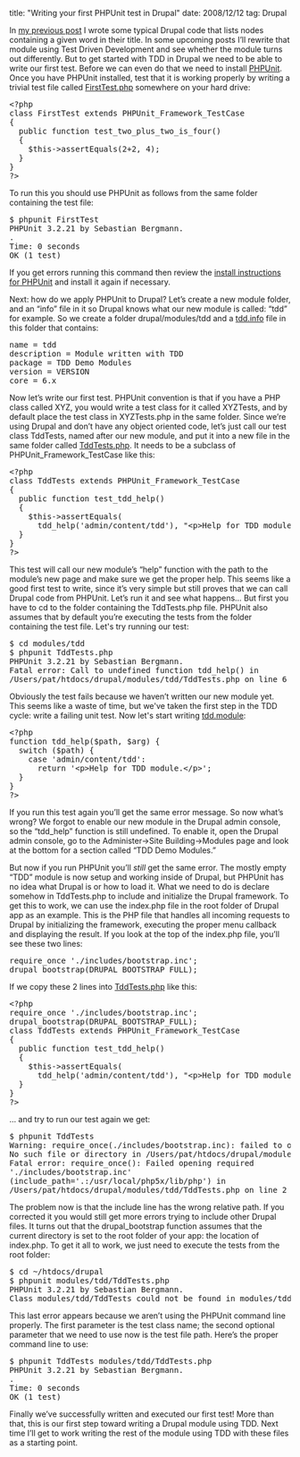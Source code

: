 title: "Writing your first PHPUnit test in Drupal"
date: 2008/12/12
tag: Drupal

<p>In <a href="https://patshaughnessy.net/2008/12/9/example-drupal-module-to-use-for-tdd-demonstration">my previous post</a> I wrote some typical Drupal code that lists nodes containing a given word in their title. In some upcoming posts I&rsquo;ll rewrite that module using Test Driven Development and see whether the module turns out differently. But to get started with TDD in Drupal we need to be able to write our first test. Before we can even do that we need to install <a href="http://www.phpunit.de">PHPUnit</a>. Once you have PHPUnit installed, test that it is working properly by writing a trivial test file called <a href="https://patshaughnessy.net/assets/code/drupal-tdd-1/FirstTest.php.txt">FirstTest.php</a> somewhere on your hard drive:</p>
<pre>&lt;?php
class FirstTest extends PHPUnit_Framework_TestCase
{
  public function test_two_plus_two_is_four()
  {
    $this-&gt;assertEquals(2+2, 4);
  }
}
?&gt;</pre>
<p>To run this you should use PHPUnit as follows from the same folder containing the test file:</p>
<pre>$ phpunit FirstTest
PHPUnit 3.2.21 by Sebastian Bergmann.
.
Time: 0 seconds
OK (1 test)</pre>
<p>If you get errors running this command then review the <a href="http://www.phpunit.de/manual/3.3/en/installation.html">install instructions for PHPUnit</a> and install it again if necessary.</p>
<p>Next: how do we apply PHPUnit to Drupal? Let&rsquo;s create a new module folder, and an &ldquo;info&rdquo; file in it so Drupal knows what our new module is called: &ldquo;tdd&rdquo; for example. So we create a folder drupal/modules/tdd and a <a href="https://patshaughnessy.net/assets/code/drupal-tdd-1/tdd.info">tdd.info</a> file in this folder that contains:</p>
<pre>name = tdd
description = Module written with TDD
package = TDD Demo Modules
version = VERSION
core = 6.x</pre>
<p>Now let&rsquo;s write our first test. PHPUnit convention is that if you have a PHP class called XYZ, you would write a test class for it called XYZTests, and by default place the test class in XYZTests.php in the same folder. Since we&rsquo;re using Drupal and don&rsquo;t have any object oriented code, let&rsquo;s just call our test class TddTests, named after our new module, and put it into a new file in the same folder called <a href="https://patshaughnessy.net/assets/code/drupal-tdd-1/TddTests.php.1.txt">TddTests.php</a>. It needs to be a subclass of PHPUnit_Framework_TestCase like this:</p>
<pre>&lt;?php
class TddTests extends PHPUnit_Framework_TestCase
{
  public function test_tdd_help()
  {
    $this-&gt;assertEquals(
      tdd_help('admin/content/tdd'), "&lt;p&gt;Help for TDD module.&lt;/p&gt;");
  }
}
?&gt;</pre>
<p>This test will call our new module&rsquo;s &ldquo;help&rdquo; function with the path to the module&rsquo;s new page and make sure we get the proper help. This seems like a good first test to write, since it&rsquo;s very simple but still proves that we can call Drupal code from PHPUnit. Let&rsquo;s run it and see what happens&hellip; But first you have to cd to the folder containing the TddTests.php file. PHPUnit also assumes that by default you&rsquo;re executing the tests from the folder containing the test file. Let's try running our test:</p>
<pre>$ cd modules/tdd
$ phpunit TddTests.php 
PHPUnit 3.2.21 by Sebastian Bergmann.
Fatal error: Call to undefined function tdd_help() in
/Users/pat/htdocs/drupal/modules/tdd/TddTests.php on line 6</pre>
<p>Obviously the test fails because we haven&rsquo;t written our new module yet. This seems like a waste of time, but we've taken the first step in the TDD cycle: write a failing unit test. Now let's start writing <a href="https://patshaughnessy.net/assets/code/drupal-tdd-1/tdd.module">tdd.module</a>:</p>
<pre>&lt;?php
function tdd_help($path, $arg) {
  switch ($path) {
    case &#x27;admin/content/tdd&#x27;:  
      return '&lt;p&gt;Help for TDD module.&lt;/p&gt;';
  }
}
?&gt;</pre>
<p>If you run this test again you&rsquo;ll get the same error message. So now what&rsquo;s wrong? We forgot to enable our new module in the Drupal admin console, so the &ldquo;tdd_help&rdquo; function is still undefined. To enable it, open the Drupal admin console, go to the Administer-&gt;Site Building-&gt;Modules page and look at the bottom for a section called &ldquo;TDD Demo Modules.&rdquo;</p>
<p>But now if you run PHPUnit you&rsquo;ll <i>still</i> get the same error. The mostly empty &ldquo;TDD&rdquo; module is now setup and working inside of Drupal, but PHPUnit has no idea what Drupal is or how to load it. What we need to do is declare somehow in TddTests.php to include and initialize the Drupal framework. To get this to work, we can use the index.php file in the root folder of Drupal app as an example. This is the PHP file that handles all incoming requests to Drupal by initializing the framework, executing the proper menu callback and displaying the result. If you look at the top of the index.php file, you&rsquo;ll see these two lines:</p>
<pre>require_once &#x27;./includes/bootstrap.inc&#x27;;
drupal_bootstrap(DRUPAL_BOOTSTRAP_FULL);</pre>
<p>If we copy these 2 lines into <a href="https://patshaughnessy.net/assets/code/drupal-tdd-1/TddTests.php.2.txt">TddTests.php</a> like this:</p>
<pre>&lt;?php
require_once &#x27;./includes/bootstrap.inc&#x27;;
drupal_bootstrap(DRUPAL_BOOTSTRAP_FULL);
class TddTests extends PHPUnit_Framework_TestCase
{
  public function test_tdd_help()
  {
    $this-&gt;assertEquals(
      tdd_help(&#x27;admin/content/tdd&#x27;), &quot;&lt;p&gt;Help for TDD module.&lt;/p&gt;&quot;);
  }
}
?&gt;</pre>
<p>&hellip; and try to run our test again we get:</p>
<pre>$ phpunit TddTests
Warning: require_once(./includes/bootstrap.inc): failed to open stream:
No such file or directory in /Users/pat/htdocs/drupal/modules/tdd/TddTests.php on line 2
Fatal error: require_once(): Failed opening required
&#x27;./includes/bootstrap.inc&#x27;
(include_path=&#x27;.:/usr/local/php5x/lib/php&#x27;) in
/Users/pat/htdocs/drupal/modules/tdd/TddTests.php on line 2</pre>
<p>The problem now is that the include line has the wrong relative path. If you corrected it you would still get more errors trying to include other Drupal files. It turns out that the drupal_bootstrap function assumes that the current directory is set to the root folder of your app: the location of index.php. To get it all to work, we just need to execute the tests from the root folder:</p>
<pre>$ cd ~/htdocs/drupal
$ phpunit modules/tdd/TddTests.php 
PHPUnit 3.2.21 by Sebastian Bergmann.
Class modules/tdd/TddTests could not be found in modules/tdd/TddTests.php.</pre>
<p>This last error appears because we aren&rsquo;t using the PHPUnit command line properly. The first parameter is the test class name; the second optional parameter that we need to use now is the test file path. Here&rsquo;s the proper command line to use:</p>
<pre>$ phpunit TddTests modules/tdd/TddTests.php 
PHPUnit 3.2.21 by Sebastian Bergmann.
.
Time: 0 seconds
OK (1 test)</pre>
<p>Finally we&rsquo;ve successfully written and executed our first test! More than that, this is our first step toward writing a Drupal module using TDD. Next time I&rsquo;ll get to work writing the rest of the module using TDD with these files as a starting point.</p>
